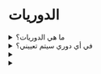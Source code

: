 # الدوريات

<details>

<summary>ما هي الدوريات؟</summary>

الدوريات تشبه الطبقات في بطولة كرة القدم. تعكس مستوى أدائك خلال مراحل التصفيات، حيث يتم تجميع اللاعبين الذين حققوا إنجازات مماثلة لمواجهات تنافسية. يؤدي التصنيف الأعلى في الدوري إلى مكافآت أكبر. سيتم الكشف عن تفاصيل إضافية عند بدء الموسم الافتتاحي.

</details>

<details>

<summary>في أي دوري سيتم تعييني؟</summary>

تعتمد تعيينك في الدوري على تصنيفك خلال مراحل التأهل. يتراكم النقاط اليومية للمشاركين ويتقدمون في قائمة المتصدرين، مما يؤدي إلى التصنيف النهائي بعد مرحلة التأهل الأولى ومرحلة التأهل الثانية. بناءً على الإنجازات الجماعية وإجمالي عدد المشاركين، يتم تعيين فتحات في الدوريات المختلفة.

يتلقى الأداء الأفضل في كل مرحلة تأهيل دعوات للانضمام إلى الدوري الأنسب بناءً على مستوى مهاراتهم.

مع تقدم المواسم، تعمل الدوريات على أساس الترقية والهبوط. يتقدم الأداء الأفضل إلى الدوريات العليا، بينما يتم نقل أولئك الذين لم يحققوا النجاح إلى الدوريات الأدنى.

إذا انضممت بعد مراحل التأهل، ستدخل الدوري الهاوي. هذا الدوري لا يقدم فقط مجموعة من المكافآت، بل يوفر أيضًا فرصة للتقدم إلى الدورات العليا وتأمين/تعزيز المكافآت.

</details>

<details>

<summary></summary>



</details>

<details>

<summary></summary>



</details>